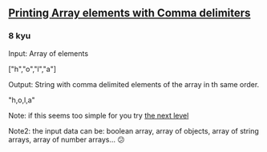 <h2><a href=https://www.codewars.com/kata/56e2f59fb2ed128081001328/train/javascript target="_blank">Printing Array elements with Comma delimiters</a></h2><h3>8 kyu</h3><p>Input: Array of elements</p><p>["h","o","l","a"]</p><p>Output: String with comma delimited elements of the array in th same order.</p><p>"h,o,l,a"</p><p>Note: if this seems too simple for you try <a href="https://www.codewars.com/kata/5711d95f159cde99e0000249" data-turbolinks="false" target="_blank">the next level</a></p><p>Note2: the input data can be: boolean array, array of objects, array of string arrays, array of number arrays... 😕</p>